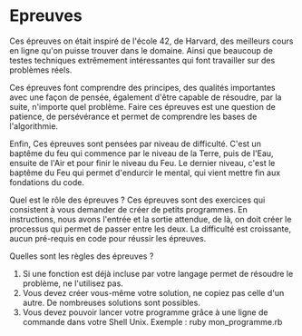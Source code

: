 # Epreuves

Ces épreuves on était inspiré de l'école 42, de Harvard, des meilleurs cours en ligne qu'on puisse trouver dans le domaine.
Ainsi que beaucoup de testes techniques extrêmement intéressantes qui font travailler sur des problèmes réels.

Ces épreuves font comprendre des principes, des qualités importantes avec une façon de pensée, également
d'être capable de résoudre, par la suite, n'importe quel problème.
Faire ces épreuves est une question de patience, de persévérance et permet de comprendre les bases de l'algorithmie.

Enfin, Ces épreuves sont pensées par niveau de difficulté. C'est un baptême du feu qui commence par le niveau de la
Terre, puis de l'Eau, ensuite de l'Air et pour finir le niveau du Feu.
Le dernier niveau, c'est le baptême du Feu qui permet d'endurcir le mental, qui vient mettre fin aux fondations du code.

Quel est le rôle des épreuves ?
Ces épreuves sont des exercices qui consistent à vous demander de créer de petits programmes.
En instructions, nous avons l'entrée et la sortie attendue, de là, on doit créer le processus qui permet de passer entre les deux.
La difficulté est croissante, aucun pré-requis en code pour réussir les épreuves.

Quelles sont les règles des épreuves ?
1. Si une fonction est déjà incluse par votre langage permet de résoudre le problème, ne l'utilisez pas.
2. Vous devez créer vous-même votre solution, ne copiez pas celle d'un autre. De nombreuses solutions sont possibles.
3. Vous devez pouvoir lancer votre programme grâce à une ligne de commande dans votre Shell Unix.
   Exemple : ruby mon_programme.rb
